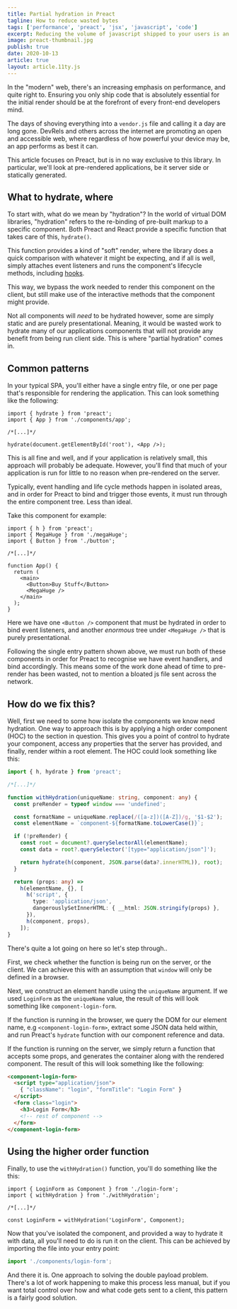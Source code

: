```yaml
---
title: Partial hydration in Preact
tagline: How to reduce wasted bytes
tags: ['performance', 'preact', 'jsx', 'javascript', 'code']
excerpt: Reducing the volume of javascript shipped to your users is an ongoing concern, here's one way of approaching this.
image: preact-thumbnail.jpg
publish: true
date: 2020-10-13
article: true
layout: article.11ty.js
---
```


In the "modern" web, there's an increasing emphasis on performance, and quite right to. Ensuring you only ship code that is absolutely essential for the initial render should be at the forefront of every front-end developers mind.

The days of shoving everything into a `vendor.js` file and calling it a day are long gone. DevRels and others across the internet are promoting an open and accessible web, where regardless of how powerful your device may be, an app performs as best it can.

This article focuses on Preact, but is in no way exclusive to this library. In particular, we'll look at pre-rendered applications, be it server side or statically generated.

## What to hydrate, where

To start with, what do we mean by "hydration"? In the world of virtual DOM libraries, "hydration" refers to the re-binding of pre-built markup to a specific component. Both Preact and React provide a specific function that takes care of this, `hydrate()`.

This function provides a kind of "soft" render, where the library does a quick comparison with whatever it might be expecting, and if all is well, simply attaches event listeners and runs the component's lifecycle methods, including <a href="https://preactjs.com/guide/v10/hooks/" target="_blank" rel="noopener">hooks</a>.

This way, we bypass the work needed to render this component on the client, but still make use of the interactive methods that the component might provide.

Not all components will _need_ to be hydrated however, some are simply static and are purely presentational. Meaning, it would be wasted work to hydrate many of our applications components that will not provide any benefit from being run client side. This is where "partial hydration" comes in.

## Common patterns

In your typical SPA, you'll either have a single entry file, or one per page that's responsible for rendering the application. This can look something like the following:

```tsx
import { hydrate } from 'preact';
import { App } from './components/app';

/*[...]*/

hydrate(document.getElementById('root'), <App />);
```

This is all fine and well, and if your application is relatively small, this approach will probably be adequate. However, you'll find that much of your application is run for little to no reason when pre-rendered on the server.

Typically, event handling and life cycle methods happen in isolated areas, and in order for Preact to bind and trigger those events, it must run through the entire component tree. Less than ideal.

Take this component for example:

```tsx
import { h } from 'preact';
import { MegaHuge } from './megaHuge';
import { Button } from './button';

/*[...]*/

function App() {
  return (
    <main>
      <Button>Buy Stuff</Button>
      <MegaHuge />
    </main>
  );
}
```

Here we have one `<Button />` component that must be hydrated in order to bind event listeners, and another _enormous_ tree under `<MegaHuge />` that is purely presentational.

Following the single entry pattern shown above, we must run both of these components in order for Preact to recognise we have event handlers, and bind accordingly. This means some of the work done ahead of time to pre-render has been wasted, not to mention a bloated js file sent across the network.

## How do we fix this?

Well, first we need to some how isolate the components we know need hydration. One way to approach this is by applying a high order component (HOC) to the section in question. This gives you a point of control to hydrate your component, access any properties that the server has provided, and finally, render within a root element. The HOC could look something like this:

```typescript
import { h, hydrate } from 'preact';

/*[...]*/

function withHydration(uniqueName: string, component: any) {
  const preRender = typeof window === 'undefined';

  const formatName = uniqueName.replace(/([a-z])([A-Z])/g, '$1-$2');
  const elementName = `component-${formatName.toLowerCase()}`;

  if (!preRender) {
    const root = document?.querySelectorAll(elementName);
    const data = root?.querySelector('[type="application/json"]');

    return hydrate(h(component, JSON.parse(data?.innerHTML)), root);
  }

  return (props: any) =>
    h(elementName, {}, [
      h('script', {
        type: 'application/json',
        dangerouslySetInnerHTML: { __html: JSON.stringify(props) },
      }),
      h(component, props),
    ]);
}
```

There's quite a lot going on here so let's step through..

First, we check whether the function is being run on the server, or the client. We can achieve this with an assumption that `window` will only be defined in a browser.

Next, we construct an element handle using the `uniqueName` argument. If we used `LoginForm` as the `uniqueName` value, the result of this will look something like `component-login-form`.

If the function is running in the browser, we query the DOM for our element name, e.g `<component-login-form>`, extract some JSON data held within, and run Preact's `hydrate` function with our component reference and data.

If the function is running on the server, we simply return a function that accepts some props, and generates the container along with the rendered component. The result of this will look something like the following:

```html
<component-login-form>
  <script type="application/json">
    { "className": "login", "formTitle": "Login Form" }
  </script>
  <form class="login">
    <h3>Login Form</h3>
    <!-- rest of component -->
  </form>
</component-login-form>
```

## Using the higher order function

Finally, to use the `withHydration()` function, you'll do something like the this:

```tsx
import { LoginForm as Component } from './login-form';
import { withHydration } from './withHydration';

/*[...]*/

const LoginForm = withHydration('LoginForm', Component);
```

Now that you've isolated the component, and provided a way to hydrate it with data, all you'll need to do is run it on the client. This can be achieved by importing the file into your entry point:

```ts
import './components/login-form';
```

And there it is. One approach to solving the double payload problem. There's a lot of work happening to make this process less manual, but if you want total control over how and what code gets sent to a client, this pattern is a fairly good solution.
